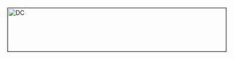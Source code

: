 <a href="https://david-clarke.id.au
" target="_blank"><img src="https://david-clarke.id.au/images/logo.png" 
alt="DC" width="500" height="100" border="1" /></a>
